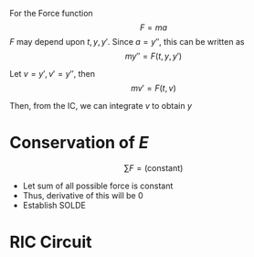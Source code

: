 For the Force function
$$F=ma$$
$F$ may depend upon $t, y, y'$. Since $a=y''$, this can be written as
$$my'' = F(t,y,y')$$

Let $v=y', v'=y''$, then
$$mv' = F(t,v)$$

Then, from the IC, we can integrate $v$ to obtain $y$

# Conservation of $E$
$$\sum F = (\text{constant})$$
- Let sum of all possible force is constant
- Thus, derivative of this will be 0
- Establish SOLDE

# RlC Circuit
